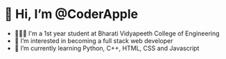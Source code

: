 # 👋 Hi, I’m @CoderApple
- 👨🏻‍🎓 I'm a 1st year student at Bharati Vidyapeeth College of Engineering
- 👀 I’m interested in becoming a full stack web developer
- 🌱 I’m currently learning Python, C++, HTML, CSS and Javascript

<!---
CoderApple/CoderApple is a ✨ special ✨ repository because its `README.md` (this file) appears on your GitHub profile.
You can click the Preview link to take a look at your changes.
--->
